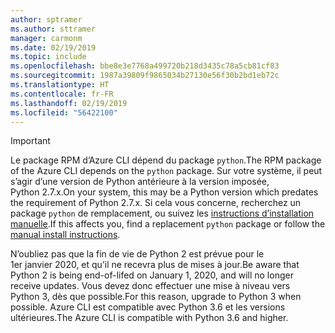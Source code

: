 ```yaml
---
author: sptramer
ms.author: sttramer
manager: carmonm
ms.date: 02/19/2019
ms.topic: include
ms.openlocfilehash: bbe8e3e7768a499720b218d3435c78a5cb81cf83
ms.sourcegitcommit: 1987a39809f9865034b27130e56f30b2bd1eb72c
ms.translationtype: HT
ms.contentlocale: fr-FR
ms.lasthandoff: 02/19/2019
ms.locfileid: "56422100"
---
```

> [!IMPORTANT]
>
> <span data-ttu-id="df800-101">Le package RPM d’Azure CLI dépend du package `python`.</span><span class="sxs-lookup"><span data-stu-id="df800-101">The RPM package of the Azure CLI depends on the `python` package.</span></span> <span data-ttu-id="df800-102">Sur votre système, il peut s’agir d’une version de Python antérieure à la version imposée, Python 2.7.x.</span><span class="sxs-lookup"><span data-stu-id="df800-102">On your system, this may be a Python version which predates the requirement of Python 2.7.x.</span></span> <span data-ttu-id="df800-103">Si cela vous concerne, recherchez un package `python` de remplacement, ou suivez les [instructions d’installation manuelle](../install-azure-cli-linux.md).</span><span class="sxs-lookup"><span data-stu-id="df800-103">If this affects you, find a replacement `python` package or follow the [manual install instructions](../install-azure-cli-linux.md).</span></span>
>
> <span data-ttu-id="df800-104">N’oubliez pas que la fin de vie de Python 2 est prévue pour le 1er janvier 2020, et qu’il ne recevra plus de mises à jour.</span><span class="sxs-lookup"><span data-stu-id="df800-104">Be aware that Python 2 is being end-of-lifed on January 1, 2020, and will no longer receive updates.</span></span> <span data-ttu-id="df800-105">Vous devez donc effectuer une mise à niveau vers Python 3, dès que possible.</span><span class="sxs-lookup"><span data-stu-id="df800-105">For this reason, upgrade to Python 3 when possible.</span></span> <span data-ttu-id="df800-106">Azure CLI est compatible avec Python 3.6 et les versions ultérieures.</span><span class="sxs-lookup"><span data-stu-id="df800-106">The Azure CLI is compatible with Python 3.6 and higher.</span></span>
